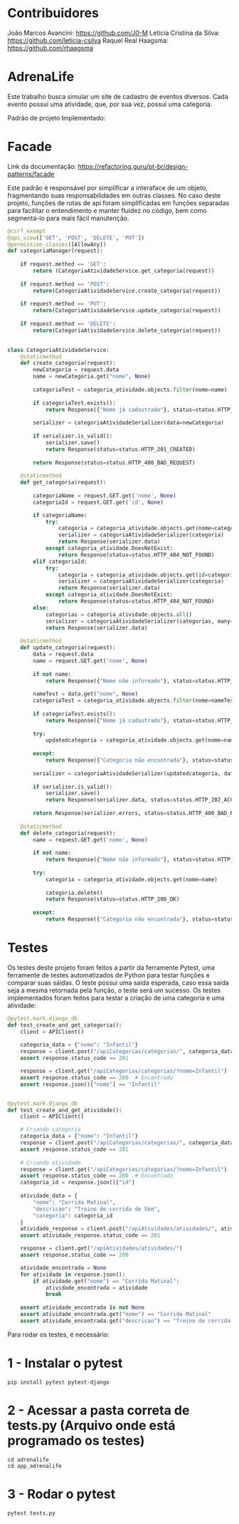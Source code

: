 # Contribuidores
João Marcos Avancini: https://github.com/J0-M
Letícia Cristina da Silva: https://github.com/leticia-csilva
Raquel Real Haagsma: https://github.com/rhaagsma

# AdrenaLife

Este trabalho busca simular um site de cadastro de eventos diversos. Cada evento possui uma atividade, que, por sua vez, possui uma categoria.

Padrão de projeto Implementado:

# Facade

Link da documentação: https://refactoring.guru/pt-br/design-patterns/facade

Este padrão é responsável por simplificar a interaface de um objeto, fragmentando suas responsabilidades em outras classes. No caso deste projeto, funções de rotas de api foram simplificadas em funções separadas para facilitar o entendimento e manter fluidez no código, bem como segmentá-lo para mais fácil manutenção.

``` python
@csrf_exempt
@api_view(['GET', 'POST', 'DELETE', 'PUT'])
@permission_classes([AllowAny])
def categoriaManager(request):
    
    if request.method == 'GET':
        return (CategoriaAtividadeService.get_categoria(request))
    
    if request.method == 'POST':
        return(CategoriaAtividadeService.create_categoria(request))
    
    if request.method == 'PUT':
        return(CategoriaAtividadeService.update_categoria(request))
    
    if request.method == 'DELETE':
        return(CategoriaAtividadeService.delete_categoria(request))
        
```

``` python
class CategoriaAtividadeService:
    @staticmethod
    def create_categoria(request):
        newCategoria = request.data
        name = newCategoria.get("nome", None)
        
        categoriaTest = categoria_atividade.objects.filter(nome=name)
        
        if categoriaTest.exists():
            return Response({"Nome já cadastrado"}, status=status.HTTP_400_BAD_REQUEST)
        
        serializer = categoriaAtividadeSerializer(data=newCategoria)
        
        if serializer.is_valid():
            serializer.save()
            return Response(status=status.HTTP_201_CREATED)
        
        return Response(status=status.HTTP_400_BAD_REQUEST)
    
    @staticmethod
    def get_categoria(request):
        
        categoriaName = request.GET.get('nome', None)
        categoriaId = request.GET.get('id', None)

        if categoriaName:
            try:
                categoria = categoria_atividade.objects.get(nome=categoriaName)
                serializer = categoriaAtividadeSerializer(categoria)
                return Response(serializer.data)
            except categoria_atividade.DoesNotExist:
                return Response(status=status.HTTP_404_NOT_FOUND)
        elif categoriaId:
            try:
                categoria = categoria_atividade.objects.get(id=categoriaId)
                serializer = categoriaAtividadeSerializer(categoria)
                return Response(serializer.data)
            except categoria_atividade.DoesNotExist:
                return Response(status=status.HTTP_404_NOT_FOUND)
        else:    
            categorias = categoria_atividade.objects.all()
            serializer = categoriaAtividadeSerializer(categorias, many=True)
            return Response(serializer.data)
        
    @staticmethod
    def update_categoria(request):
        data = request.data
        name = request.GET.get('nome', None)
        
        if not name:
            return Response({"Nome não informado"}, status=status.HTTP_400_BAD_REQUEST)
        
        nameTest = data.get("nome", None)
        categoriaTest = categoria_atividade.objects.filter(nome=nameTest)
        
        if categoriaTest.exists():
            return Response({"Nome já cadastrado"}, status=status.HTTP_400_BAD_REQUEST)
        
        try:
            updatedcategoria = categoria_atividade.objects.get(nome=name)
        
        except:
            return Response({"Categoria não encontrada"}, status=status.HTTP_404_NOT_FOUND)
        
        serializer = categoriaAtividadeSerializer(updatedcategoria, data=data, partial=True)
        
        if serializer.is_valid():
            serializer.save()
            return Response(serializer.data, status=status.HTTP_202_ACCEPTED)
        
        return Response(serializer.errors, status=status.HTTP_400_BAD_REQUEST)
    
    @staticmethod
    def delete_categoria(request):
        name = request.GET.get('nome', None)
        
        if not name:
            return Response({"Nome não informado"}, status=status.HTTP_400_BAD_REQUEST)
        
        try:
            categoria = categoria_atividade.objects.get(nome=name)
            
            categoria.delete()
            return Response(status=status.HTTP_200_OK)
        
        except:
            return Response({"Categoria não encontrada"}, status=status.HTTP_404_NOT_FOUND)

```

# Testes

Os testes deste projeto foram feitos a partir da ferramente Pytest, uma ferramente de testes automatizados de Python para testar funções e comparar suas sáidas.
O teste possui uma saída esperada, caso essa saída seja a mesma retornada pela função, o teste será um sucesso.
Os testes implementados foram feitos para testar a criação de uma categoria e uma atividade:
``` python
@pytest.mark.django_db
def test_create_and_get_categoria():
    client = APIClient()
    
    categoria_data = {"nome": "Infantil"}
    response = client.post("/apiCategorias/categorias/", categoria_data, format="json")
    assert response.status_code == 201 

    response = client.get("/apiCategorias/categorias/?nome=Infantil")
    assert response.status_code == 200  # Encontrado
    assert response.json()["nome"] == "Infantil"


@pytest.mark.django_db
def test_create_and_get_atividade():
    client = APIClient()

    # Criando categoria
    categoria_data = {"nome": "Infantil"}
    response = client.post("/apiCategorias/categorias/", categoria_data, format="json")
    assert response.status_code == 201
    
    # Criando atividade
    response = client.get("/apiCategorias/categorias/?nome=Infantil")
    assert response.status_code == 200  # Encontrado
    categoria_id = response.json()["id"]
    
    atividade_data = {
        "nome": "Corrida Matinal",
        "descricao": "Treino de corrida de 5km",
        "categoria": categoria_id
    }
    atividade_response = client.post("/apiAtividades/atividades/", atividade_data, format="json")
    assert atividade_response.status_code == 201

    response = client.get("/apiAtividades/atividades/")
    assert response.status_code == 200

    atividade_encontrada = None
    for atividade in response.json():
        if atividade.get("nome") == "Corrida Matinal":
            atividade_encontrada = atividade
            break
    
    assert atividade_encontrada is not None
    assert atividade_encontrada.get("nome") == "Corrida Matinal"
    assert atividade_encontrada.get("descricao") == "Treino de corrida de 5km"
```
Para rodar os testes, é necessário:
# 1 - Instalar o pytest
```
pip install pytest pytest-django
```

# 2 - Acessar a pasta correta de tests.py (Arquivo onde está programado os testes)
```
cd adrenalife
cd app_adrenalife
```

# 3 - Rodar o pytest
```
pytest tests.py
```
